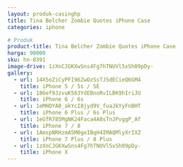 ```yaml
---
layout: produk-casinghp
title: Tina Belcher Zombie Quotes iPhone Case
categories: iphone

# Produk
product-title: Tina Belcher Zombie Quotes iPhone Case
harga: 90000
sku: hn-0391
image-drive: 1zXnCJGKXwSns4Fg7hTNUVl5xSh09pDy-
gallery:
  - url: 14X5oZiCyPFI96ZwOzSsTJ5dECieQ6GM4
    title: iPhone 5 / 5s / SE
  - url: 186ef9JzvuK563YdEBnoRvILBK9hIriJU
    title: iPhone 6 / 6s
  - url: 1eMHOYA0_akYcI8jyd9V_fuaJkYyFnBHT
    title: iPhone 6 Plus / 6s Plus
  - url: 1eGfR785MgNK24Faca4A8sTnJPvggP_Af
    title: iPhone 7 / 8
  - url: 1AmspNRHzmA5M0geIBqH4IMAQMlyXrIXZ
    title: iPhone 7 Plus / 8 Plus
  - url: 1zXnCJGKXwSns4Fg7hTNUVl5xSh09pDy-
    title: iPhone X
---
```

